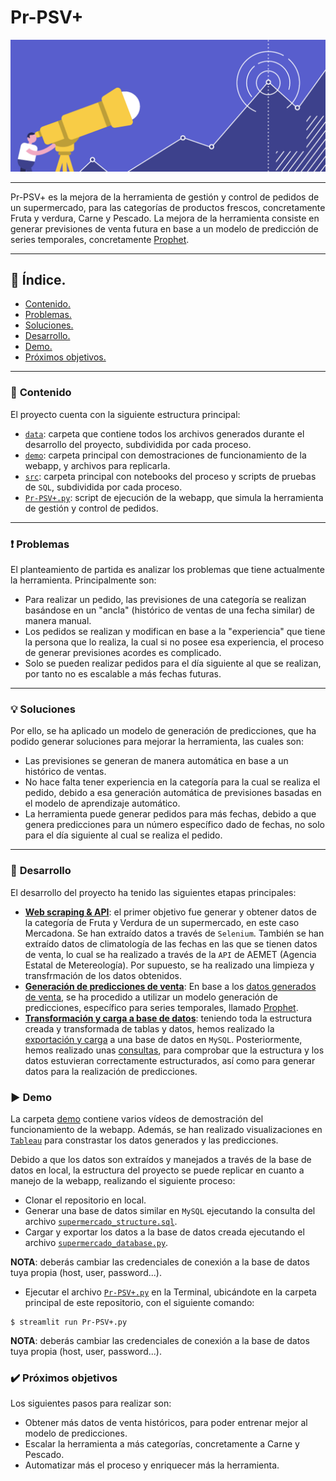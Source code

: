# **Pr-PSV+**

![portada](https://github.com/dapafer/auto_Pr-PSV/blob/main/images/sales_preds.png)

---

Pr-PSV+ es la mejora de la herramienta de gestión y control de pedidos de un supermercado, para las categorías de productos frescos, concretamente Fruta y verdura, Carne y Pescado. La mejora de la herramienta consiste en generar previsiones de venta futura en base a un modelo de predicción de series temporales, concretamente [Prophet](https://facebook.github.io/prophet/).

---
## 📌 **Índice.**

- [Contenido.](#contenido)
- [Problemas.](#problemas)
- [Soluciones.](#soluciones)
- [Desarrollo.](#desarrollo)
- [Demo.](#demo)
- [Próximos objetivos.](#proximos_objetivos)

---
<a name='contenido'/>

### 📂 **Contenido**

El proyecto cuenta con la siguiente estructura principal:

- [`data`](https://github.com/dapafer/auto_Pr-PSV/tree/main/data): carpeta que contiene todos los archivos generados durante el desarrollo del proyecto, subdividida por cada proceso.
- [`demo`](https://github.com/dapafer/auto_Pr-PSV/tree/main/demo): carpeta principal con demostraciones de funcionamiento de la webapp, y archivos para replicarla.
- [`src`](https://github.com/dapafer/auto_Pr-PSV/tree/main/src): carpeta principal con notebooks del proceso y scripts de pruebas de `SQL`, subdividida por cada proceso.
- [`Pr-PSV+.py`](https://github.com/dapafer/auto_Pr-PSV/blob/main/Pr-PSV%2B.py): script de ejecución de la webapp, que simula la herramienta de gestión y control de pedidos.

---
<a name='problemas'/>

### ❗️ **Problemas**

El planteamiento de partida es analizar los problemas que tiene actualmente la herramienta. Principalmente son:

- Para realizar un pedido, las previsiones de una categoría se realizan basándose en un "ancla" (histórico de ventas de una fecha similar) de manera manual.
- Los pedidos se realizan y modifican en base a la "experiencia" que tiene la persona que lo realiza, la cual si no posee esa experiencia, el proceso de generar previsiones acordes es complicado.
- Solo se pueden realizar pedidos para el día siguiente al que se realizan, por tanto no es escalable a más fechas futuras.

---
<a name='soluciones'/>

### 💡 **Soluciones**

Por ello, se ha aplicado un modelo de generación de predicciones, que ha podido generar soluciones para mejorar la herramienta, las cuales son:

- Las previsiones se generan de manera automática en base a un histórico de ventas.
- No hace falta tener experiencia en la categoría para la cual se realiza el pedido, debido a esa generación automática de previsiones basadas en el modelo de aprendizaje automático.
- La herramienta puede generar pedidos para más fechas, debido a que genera predicciones para un número específico dado de fechas, no solo para el día siguiente al cual se realiza el pedido.

---
<a name='desarrollo'/>

### 📝 **Desarrollo**

El desarrollo del proyecto ha tenido las siguientes etapas principales:

- [**Web scraping & API**](https://github.com/dapafer/auto_Pr-PSV/tree/main/src/scraping): el primer objetivo fue generar y obtener datos de la categoría de Fruta y Verdura de un supermercado, en este caso Mercadona. Se han extraído datos a través de `Selenium`. También se han extraído datos de climatología de las fechas en las que se tienen datos de venta, lo cual se ha realizado a través de la `API` de AEMET (Agencia Estatal de Metereología). Por supuesto, se ha realizado una limpieza y transfrmación de los datos obtenidos.
- [**Generación de predicciones de venta**](https://github.com/dapafer/auto_Pr-PSV/tree/main/src/preds): En base a los [datos generados de venta](https://github.com/dapafer/auto_Pr-PSV/blob/main/src/database/random_data_values_fyv.ipynb), se ha procedido a utilizar un modelo generación de predicciones, específico para series temporales, llamado [Prophet](https://github.com/dapafer/auto_Pr-PSV/blob/main/src/preds/preds_fyv_prevision.ipynb).
- [**Transformación y carga a base de datos**](https://github.com/dapafer/auto_Pr-PSV/tree/main/src/database): teniendo toda la estructura creada y transformada de tablas y datos, hemos realizado la [exportación y carga](https://github.com/dapafer/auto_Pr-PSV/blob/main/src/database/supermercado_database_to_mysql.ipynb) a una base de datos en `MySQL`. Posteriormente, hemos realizado unas [consultas](https://github.com/dapafer/auto_Pr-PSV/blob/main/data/sql/filters.sql), para comprobar que la estructura y los datos estuvieran correctamente estructurados, así como para generar datos para la realización de predicciones.

<a name='demo'/>

### ▶️ **Demo**

La carpeta [demo](https://github.com/dapafer/auto_Pr-PSV/tree/main/demo) contiene varios vídeos de demostración del funcionamiento de la webapp. Además, se han realizado visualizaciones en [`Tableau`](https://public.tableau.com/views/supermercado_16862877278830/supermercado?:language=en-US&publish=yes&:display_count=n&:origin=viz_share_link) para constrastar los datos generados y las predicciones.

Debido a que los datos son extraídos y manejados a través de la base de datos en local, la estructura del proyecto se puede replicar en cuanto a manejo de la webapp, realizando el siguiente proceso:

- Clonar el repositorio en local.
- Generar una base de datos similar en `MySQL` ejecutando la consulta del archivo [`supermercado_structure.sql`](https://github.com/dapafer/auto_Pr-PSV/blob/main/demo/supermercado_structure.sql).
- Cargar y exportar los datos a la base de datos creada ejecutando el archivo [`supermercado_database.py`](https://github.com/dapafer/auto_Pr-PSV/blob/main/demo/supermercado_database.py).

**NOTA**: deberás cambiar las credenciales de conexión a la base de datos tuya propia (host, user, password...).

- Ejecutar el archivo [`Pr-PSV+.py`](https://github.com/dapafer/auto_Pr-PSV/blob/main/Pr-PSV%2B.py) en la Terminal, ubicándote en la carpeta principal de este repositorio, con el siguiente comando:

```
$ streamlit run Pr-PSV+.py
```
**NOTA**: deberás cambiar las credenciales de conexión a la base de datos tuya propia (host, user, password...).

<a name='proximos_objetivos'/>

### ✔️ **Próximos objetivos**

Los siguientes pasos para realizar son:
- Obtener más datos de  venta históricos, para poder entrenar mejor al modelo de predicciones.
- Escalar la herramienta a más categorías, concretamente a Carne y Pescado.
- Automatizar más el proceso y enriquecer más la herramienta.
